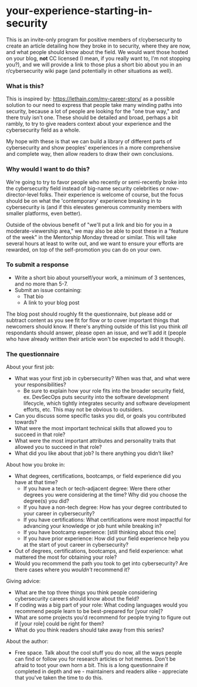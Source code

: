 # your-experience-starting-in-security

This is an invite-only program for positive members of r/cybersecurity to create an article detailing how they broke in to security, where they are now, and what people should know about the field. We would want those hosted on your blog, **not** CC licensed (I mean, if you really want to, I'm not stopping you?), and we will provide a link to those plus a short bio about you in an r/cybersecurity wiki page (and potentially in other situations as well).

### What is this?

This is inspired by: https://lethain.com/my-career-story/ as a possible solution to our need to express that people take many winding paths into security, because a lot of people are looking for the "one true way," and there truly isn't one. These should be detailed and broad, perhaps a bit rambly, to try to give readers context about your experience and the cybersecurity field as a whole.

My hope with these is that we can build a library of different parts of cybersecurity and show peoples' experiences in a more comprehensive and complete way, then allow readers to draw their own conclusions.

### Why would I want to do this?

We're going to try to favor people who recently or semi-recently broke into the cybersecurity field instead of big-name security celebrities or now-director-level folks. Their experience is welcome of course, but the focus should be on what the 'contemporary' experience breaking in to cybersecurity is (and if this elevates generous community members with smaller platforms, even better).

Outside of the obvious benefit of "we'll put a link and bio for you in a moderate-viewership area," we may also be able to post these in a "feature of the week" in the Mentorship Monday thread or similar. This will take several hours at least to write out, and we want to ensure your efforts are rewarded, on top of the self-promotion you can do on your own.

### To submit a response

* Write a short bio about yourself/your work, a minimum of 3 sentences, and no more than 5-7.
* Submit an issue containing:
  * That bio
  * A link to your blog post

The blog post should roughly fit the questionnaire, but please add or subtract content as you see fit for flow or to cover important things that newcomers should know. If there's anything outside of this list you think *all* respondants should answer, please open an issue, and we'll add it (people who have already written their article won't be expected to add it though).

### The questionnaire

About your first job:
* What was your first job in cybersecurity? When was that, and what were your responsibilities?
  * Be sure to explain how your role fits into the broader security field, ex. DevSecOps puts security into the software development lifecycle, which tightly integrates security and software development efforts, etc. This may not be obvious to outsiders.
* Can you discuss some specific tasks you did, or goals you contributed towards? 
* What were the most important technical skills that allowed you to succeed in that role?
* What were the most important attributes and personality traits that allowed you to succeed in that role?
* What did you like about that job? Is there anything you didn’t like?

About how you broke in:
* What degrees, certifications, bootcamps, or field experience did you have at that time?
  * If you have a tech or tech-adjacent degree: Were there other degrees you were considering at the time? Why did you choose the degree(s) you did?
  * If you have a non-tech degree: How has your degree contributed to your career in cybersecurity?
  * If you have certifications: What certifications were most impactful for advancing your knowledge or job hunt while breaking in?
  * If you have bootcamp experience: [still thinking about this one]
  * If you have prior experience: How did your field experience help you at the start of yout career in cybersecurity?
* Out of degrees, certifications, bootcamps, and field experience: what mattered the most for obtaining your role?
* Would you recommend the path you took to get into cybersecurity? Are there cases where you *wouldn't* recommend it?

Giving advice:
* What are the top three things you think people considering cybersecurity careers should know about the field?
* If coding was a big part of your role: What coding languages would you recommend people learn to be best-prepared for [your role]?
* What are some projects you'd recommend for people trying to figure out if [your role] could be right for them?
* What do you think readers should take away from this series?

About the author:
* Free space. Talk about the cool stuff you do now, all the ways people can find or follow you for research articles or hot memes. Don't be afraid to toot your own horn a bit. This is a long questionnaire if completed in depth and we - maintainers and readers alike - appreciate that you've taken the time to do this.
